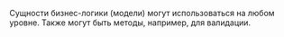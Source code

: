 Сущности бизнес-логики (модели) могут использоваться на любом уровне. Также могут быть методы, например, для валидации.
